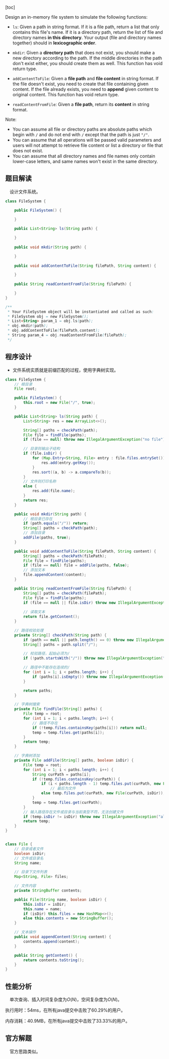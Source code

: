 [toc]

Design an in-memory file system to simulate the following functions:

* `ls`: Given a path in string format. If it is a file path, return a list that only contains this file's name. If it is a directory path, return the list of file and directory names **in this directory**. Your output (file and directory names together) should in **lexicographic order**.

* `mkdir`: Given a **directory path** that does not exist, you should make a new directory according to the path. If the middle directories in the path don't exist either, you should create them as well. This function has void return type.

* `addContentToFile`: Given a **file path** and **file content** in string format. If the file doesn't exist, you need to create that file containing given content. If the file already exists, you need to **append** given content to original content. This function has void return type.

* `readContentFromFile`: Given a **file path**, return its **content** in string format.



Note:

* You can assume all file or directory paths are absolute paths which begin with `/` and do not end with `/` except that the path is just `"/"`.
* You can assume that all operations will be passed valid parameters and users will not attempt to retrieve file content or list a directory or file that does not exist.
* You can assume that all directory names and file names only contain lower-case letters, and same names won't exist in the same directory.



## 题目解读

&emsp;设计文件系统。

```java
class FileSystem {

    public FileSystem() {

    }
    
    public List<String> ls(String path) {

    }
    
    public void mkdir(String path) {

    }
    
    public void addContentToFile(String filePath, String content) {

    }
    
    public String readContentFromFile(String filePath) {

    }
}

/**
 * Your FileSystem object will be instantiated and called as such:
 * FileSystem obj = new FileSystem();
 * List<String> param_1 = obj.ls(path);
 * obj.mkdir(path);
 * obj.addContentToFile(filePath,content);
 * String param_4 = obj.readContentFromFile(filePath);
 */
```

## 程序设计

* 文件系统实质就是前缀匹配的过程，使用字典树实现。

```java
class FileSystem {
    // 根目录
    File root;

    public FileSystem() {
        this.root = new File("/", true);
    }

    public List<String> ls(String path) {
        List<String> res = new ArrayList<>();

        String[] paths = checkPath(path);
        File file = findFile(paths);
        if (file == null) throw new IllegalArgumentException("no file");

        // 目录则输出子结构
        if (file.isDir) {
            for (Map.Entry<String, File> entry : file.files.entrySet()) {
                res.add(entry.getKey());
            }
            res.sort((a, b) -> a.compareTo(b));
        }
        // 文件则打印名称
        else {
            res.add(file.name);
        }
        return res;
    }

    public void mkdir(String path) {
        // 根目录已存在
        if (path.equals("/")) return;
        String[] paths = checkPath(path);
        // 添加目录
        addFile(paths, true);
    }

    public void addContentToFile(String filePath, String content) {
        String[] paths = checkPath(filePath);
        File file = findFile(paths);
        if (file == null) file = addFile(paths, false);
        // 添加文本
        file.appendContent(content);
    }

    public String readContentFromFile(String filePath) {
        String[] paths = checkPath(filePath);
        File file = findFile(paths);
        if (file == null || file.isDir) throw new IllegalArgumentException("not a file");
        
        // 读取文本
        return file.getContent();
    }

    // 路径校验处理
    private String[] checkPath(String path) {
        if (path == null || path.length() == 0) throw new IllegalArgumentException("invalid path");
        String[] paths = path.split("/");

        // 校验路径，起始必须为/
        if (!path.startsWith("/")) throw new IllegalArgumentException("not a absolute path");

        // 路径中不能存在连续的/
        for (int i = 1; i < paths.length; i++) {
            if (paths[i].isEmpty()) throw new IllegalArgumentException("invalid path");
        }

        return paths;
    }

    // 字典树搜索
    private File findFile(String[] paths) {
        File temp = root;
        for (int i = 1; i < paths.length; i++) {
            // 路径不存在
            if (!temp.files.containsKey(paths[i])) return null;
            temp = temp.files.get(paths[i]);
        }
        return temp;
    }

    // 字典树添加
    private File addFile(String[] paths, boolean isDir) {
        File temp = root;
        for (int i = 1; i < paths.length; i++) {
            String curPath = paths[i];
            if (!temp.files.containsKey(curPath)) {
                if (i < paths.length - 1) temp.files.put(curPath, new File(curPath, true));
                    // 最后为文件
                else temp.files.put(curPath, new File(curPath, isDir));
            }
            temp = temp.files.get(curPath);
        }
        // 输入路径存在文件或目录与当前类型不符，无法创建文件
        if (temp.isDir != isDir) throw new IllegalArgumentException("already exit a dir or file in the path");
        return temp;
    }
}


class File {
    // 目录或者文件
    boolean isDir;
    // 文件或目录名
    String name;

    // 目录下文件列表
    Map<String, File> files;

    // 文件内容
    private StringBuffer contents;

    public File(String name, boolean isDir) {
        this.isDir = isDir;
        this.name = name;
        if (isDir) this.files = new HashMap<>();
        else this.contents = new StringBuffer();
    }

    // 文本操作
    public void appendContent(String content) {
        contents.append(content);
    }

    public String getContent() {
        return contents.toString();
    }
}
```

## 性能分析

&emsp;单次查询、插入时间复杂度为$O(N)$，空间复杂度为$O(N)$。

执行用时：54ms，在所有java提交中击败了60.29%的用户。

内存消耗：40.9MB，在所有java提交中击败了33.33%的用户。

## 官方解题

&emsp;官方思路类似。
